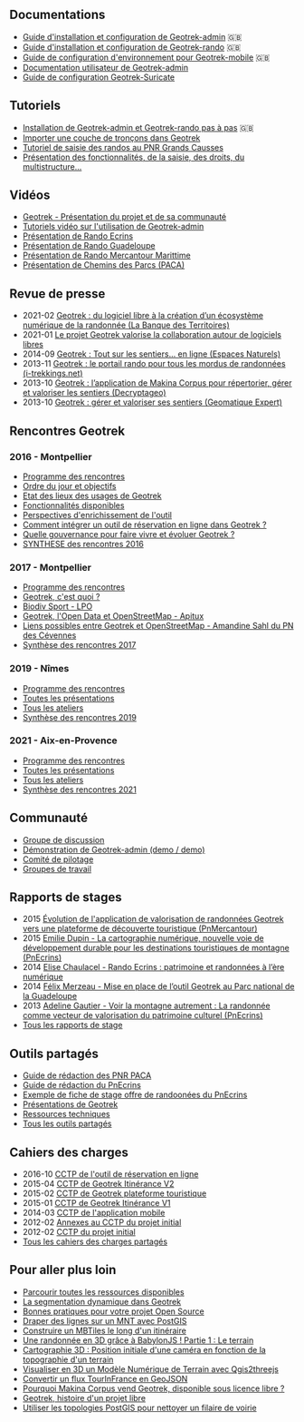## Documentations

- [Guide d'installation et configuration de Geotrek-admin](http://geotrek.readthedocs.io/) 🇬🇧
- [Guide d'installation et configuration de Geotrek-rando](https://github.com/GeotrekCE/Geotrek-rando/blob/master/docs/README.md) 🇬🇧
- [Guide de configuration d'environnement pour Geotrek-mobile](https://github.com/GeotrekCE/Geotrek-mobile/blob/master/README.md) 🇬🇧
- [Documentation utilisateur de Geotrek-admin](http://geotrek.readthedocs.io/en/master/user-manual.html)
- [Guide de configuration Geotrek-Suricate](https://demo-admin.geotrek.fr/media/geotrek_suricate_configuration.pdf)

## Tutoriels

- [Installation de Geotrek-admin et Geotrek-rando pas à pas](http://geotrek.ecrins-parcnational.fr/articles/en/2018-02-geotrek-jamaica.html) 🇬🇧
- [Importer une couche de tronçons dans Geotrek](https://makina-corpus.com/blog/metier/2014/importer-une-couche-de-troncons-dans-geotrek)
- [Tutoriel de saisie des randos au PNR Grands Causses](http://geotrek.ecrins-parcnational.fr/ressources/outils/2016-06-tutoriel-saisie-PNRGC-V8.pdf)
- [Présentation des fonctionnalités, de la saisie, des droits, du multistructure...](http://geotrek.ecrins-parcnational.fr/ressources/outils/2014-04-Geotrek-Fonctionnalites.pdf)

## Vidéos

- [Geotrek - Présentation du projet et de sa communauté](https://www.youtube.com/watch?v=vRfl0ies5GY)
- [Tutoriels vidéo sur l'utilisation de Geotrek-admin](https://www.youtube.com/playlist?list=PLHLOpkozXefCg3gPfCKdmfNqTxG6TAcVH)
- [Présentation de Rando Ecrins](https://www.youtube.com/watch?v=Jm3anSjly0Y)
- [Présentation de Rando Guadeloupe](https://www.youtube.com/watch?v=Jq7PJ7C3_84)
- [Présentation de Rando Mercantour Marittime](https://www.youtube.com/watch?v=D8jDpvP6U80)
- [Présentation de Chemins des Parcs (PACA)](https://www.youtube.com/watch?v=tNBcXxZTAjA)

## Revue de presse

- 2021-02 [Geotrek : du logiciel libre à la création d’un écosystème numérique de la randonnée (La Banque des Territoires)](https://www.banquedesterritoires.fr/geotrek-du-logiciel-libre-la-creation-dun-ecosysteme-numerique-de-la-randonnee)
- 2021-01 [Le projet Geotrek valorise la collaboration autour de logiciels libres](https://geotrek.fr/2021/01/05/geotrek-opensource.html)
- 2014-09 [Geotrek : Tout sur les sentiers... en ligne (Espaces Naturels)](http://www.espaces-naturels.info/geotrek-tout-sur-sentiers-en-ligne)
- 2013-11 [Geotrek : le portail rando pour tous les mordus de randonnées (i-trekkings.net)](http://www.i-trekkings.net/news/index.php?val=2369_geotrek+portail+rando+pour+tous+mordus+randonnees)
- 2013-10 [Geotrek : l’application de Makina Corpus pour répertorier, gérer et valoriser les sentiers (Decryptageo)](http://decryptageo.fr/geotrek-lapplication-de-makina-corpus-pour-repertorier-gerer-et-valoriser-les-sentiers/)
- 2013-10 [Geotrek : gérer et valoriser ses sentiers (Geomatique Expert)](http://geotrek.ecrins-parcnational.fr/ressources/articles/2013-06-GE92-geotrek.pdf)

## Rencontres Geotrek

### 2016 - Montpellier

- [Programme des rencontres](http://geotrek.ecrins-parcnational.fr/rencontres/2016/00-Programme-rencontres-utilisateurs-Geotrek-2016.pdf)
- [Ordre du jour et objectifs](http://geotrek.ecrins-parcnational.fr/rencontres/2016/00-ODJ-rencontres-Geotrek.pdf)
- [Etat des lieux des usages de Geotrek](http://geotrek.ecrins-parcnational.fr/rencontres/2016/01-etat-lieux-usages-Geotrek.pdf)
- [Fonctionnalités disponibles](http://geotrek.ecrins-parcnational.fr/rencontres/2016/02-fonctionnalites-disponibles.pdf)
- [Perspectives d'enrichissement de l'outil](http://geotrek.ecrins-parcnational.fr/rencontres/2016/03-evolutions-Geotrek.pdf)
- [Comment intégrer un outil de réservation en ligne dans Geotrek ?](http://geotrek.ecrins-parcnational.fr/rencontres/2016/04-reflexion-reservation-Geotrek.pdf)
- [Quelle gouvernance pour faire vivre et évoluer Geotrek ?](http://geotrek.ecrins-parcnational.fr/rencontres/2016/05-communaute-gouvernance.pdf)
- [SYNTHESE des rencontres 2016](http://geotrek.ecrins-parcnational.fr/rencontres/2016/2016-10-premieres-rencontres-geotrek-Synthese.pdf)

### 2017 - Montpellier

- [Programme des rencontres](https://geotrek.ecrins-parcnational.fr/rencontres/2017/Rencontres-Geotrek-2017-Programme.pdf)
- [Geotrek, c'est quoi ?](http://geotrek.ecrins-parcnational.fr/rencontres/2017/presentations/01-geotrek-ckoi.pdf)
- [Biodiv Sport - LPO](https://geotrek.ecrins-parcnational.fr/rencontres/2017/presentations/01-LPO-PNRHJ-MC-Zones-sensibles.pdf)
- [Geotrek, l'Open Data et OpenStreetMap - Apitux](http://geotrek.ecrins-parcnational.fr/rencontres/2017/presentations/02-apitux-geotrek-opendata-openstreetmap-montpellier-17-10-18.pdf)
- [Liens possibles entre Geotrek et OpenStreetMap - Amandine Sahl du PN des Cévennes](https://geotrek.ecrins-parcnational.fr/rencontres/2017/presentations/03-pnc-presentation_osm_geotrek.pdf)
- [Synthèse des rencontres 2017](https://geotrek.ecrins-parcnational.fr/rencontres/2017/synthese/)

### 2019 - Nîmes

- [Programme des rencontres](https://geotrek.ecrins-parcnational.fr/rencontres/2019/Rencontres-Geotrek-2019-Programme.pdf)
- [Toutes les présentations](https://geotrek.ecrins-parcnational.fr/rencontres/2019/presentations/)
- [Tous les ateliers](https://geotrek.ecrins-parcnational.fr/rencontres/2019/ateliers/)
- [Synthèse des rencontres 2019](https://www.ecrins-parcnational.fr/actualite/geotrek-coulisses-portails-randonnee)

### 2021 - Aix-en-Provence

- [Programme des rencontres](https://geotrek.ecrins-parcnational.fr/rencontres/2021/Rencontres-Geotrek-2021-Programme.pdf)
- [Toutes les présentations](https://geotrek.ecrins-parcnational.fr/rencontres/2021/presentations/)
- [Tous les ateliers](https://geotrek.ecrins-parcnational.fr/rencontres/2021/ateliers/)
- [Synthèse des rencontres 2021](https://www.ecrins-parcnational.fr/actualite/retour-4e-rencontres-nationales-utilisateurs-geotrek)

## Communauté

- [Groupe de discussion](https://groups.google.com/forum/#!forum/geotrek-fr)
- [Démonstration de Geotrek-admin (demo / demo)](http://geotrekdemo.ecrins-parcnational.fr/)
- [Comité de pilotage](http://geotrek.ecrins-parcnational.fr/ressources/copil/)
- [Groupes de travail](http://geotrek.ecrins-parcnational.fr/ressources/gt/)

## Rapports de stages

- 2015 [Évolution de l'application de valorisation de randonnées Geotrek vers une plateforme de découverte touristique (PnMercantour)](http://geotrek.ecrins-parcnational.fr/ressources/stages/2015-09-Valentine-Vaudrey-Evolution-Geotrek-PNM.pdf)
- 2015 [Emilie Dupin - La cartographie numérique, nouvelle voie de développement durable pour les destinations touristiques de montagne (PnEcrins)](http://geotrek.ecrins-parcnational.fr/ressources/stages/2015-09-10-Emilie-Dupin-Cartographie-numerique-PNE.pdf)
- 2014 [Elise Chaulacel - Rando Ecrins : patrimoine et randonnées à l’ère numérique](http://geotrek.ecrins-parcnational.fr/ressources/stages/2014-09-10-Elise-Chaulacel-Rando-Ecrins-PNE.pdf)
- 2014 [Félix Merzeau - Mise en place de l’outil Geotrek au Parc national de la Guadeloupe](http://geotrek.ecrins-parcnational.fr/ressources/stages/2014-08-Felix-Merzeau-Geotrek-PNG.pdf)
- 2013 [Adeline Gautier - Voir la montagne autrement : La randonnée comme vecteur de valorisation du patrimoine culturel (PnEcrins)](http://geotrek.ecrins-parcnational.fr/ressources/stages/2013-09-10-Adeline-Gautier-Voir-la-montagne-autrement-PNE.pdf)
- [Tous les rapports de stage](https://geotrek.ecrins-parcnational.fr/ressources/stages/)

## Outils partagés

- [Guide de rédaction des PNR PACA](http://geotrek.ecrins-parcnational.fr/ressources/outils/2016-02-guide-redaction-Chemins-des-Parcs-PNR-PACA-V7.pdf)
- [Guide de rédaction du PnEcrins](http://geotrek.ecrins-parcnational.fr/ressources/outils/2014-consignes-redaction-rando-ecrins-PNE.pdf)
- [Exemple de fiche de stage offre de randoonées du PnEcrins](http://geotrek.ecrins-parcnational.fr/ressources/outils/2013-fiche-stage-offre-rando-PNE.pdf)
- [Présentations de Geotrek](http://geotrek.ecrins-parcnational.fr/ressources/presentations/)
- [Ressources techniques](http://geotrek.ecrins-parcnational.fr/ressources/technique/)
- [Tous les outils partagés](https://geotrek.ecrins-parcnational.fr/ressources/outils/)

## Cahiers des charges

- 2016-10 [CCTP de l'outil de réservation en ligne](http://geotrek.ecrins-parcnational.fr/ressources/cctp/2016-10-CCTP-outil-reservation-GTE-PNE.pdf)
- 2015-04 [CCTP de Geotrek Itinérance V2](http://geotrek.ecrins-parcnational.fr/ressources/cctp/2015-04-CCTP-plateforme-itinerance-GTE-PNE.pdf)
- 2015-02 [CCTP de Geotrek plateforme touristique](http://geotrek.ecrins-parcnational.fr/ressources/cctp/2015-02-CCTP-plateforme-decouverte-PNC.pdf)
- 2015-01 [CCTP de Geotrek Itinérance V1](http://geotrek.ecrins-parcnational.fr/ressources/cctp/2015-01-CCTP-Geotrek-Itinerance-TSP-CDRP05.pdf)
- 2014-03 [CCTP de l'application mobile](http://geotrek.ecrins-parcnational.fr/ressources/cctp/2014-03-CCTP-appli-mobile-PNE.pdf)
- 2012-02 [Annexes au CCTP du projet initial](http://geotrek.ecrins-parcnational.fr/ressources/cctp/)
- 2012-02 [CCTP du projet initial](http://geotrek.ecrins-parcnational.fr/ressources/cctp/2012-02-CCTP-carto_sentiers-PNE-PNM.pdf)
- [Tous les cahiers des charges partagés](https://geotrek.ecrins-parcnational.fr/ressources/cctp/)

## Pour aller plus loin

- [Parcourir toutes les ressources disponibles](http://geotrek.ecrins-parcnational.fr/ressources/)
- [La segmentation dynamique dans Geotrek](https://makina-corpus.com/sig-webmapping/la-segmentation-dynamique)
- [Bonnes pratiques pour votre projet Open Source](https://makina-corpus.com/devops/bonnes-pratiques-pour-votre-projet-open-source)
- [Draper des lignes sur un MNT avec PostGIS](https://makina-corpus.com/devops/draper-des-lignes-sur-un-mnt-avec-postgis)
- [Construire un MBTiles le long d'un itinéraire](https://makina-corpus.com/sig-webmapping/construire-un-mbtiles-le-long-dun-itineraire)
- [Une randonnée en 3D grâce à BabylonJS ! Partie 1 : Le terrain](https://makina-corpus.com/geotrek/une-randonnee-en-3d-grace-babylonjs-partie-1-le-terrain)
- [Cartographie 3D : Position initiale d'une caméra en fonction de la topographie d'un terrain](https://makina-corpus.com/sig-webmapping/cartographie-3d-position-initiale-dune-camera-en-fonction-de-la-topographie-dun)
- [Visualiser en 3D un Modèle Numérique de Terrain avec Qgis2threejs](https://makina-corpus.com/sig-webmapping/visualiser-en-3d-un-modele-numerique-de-terrain-avec-qgis2threejs)
- [Convertir un flux TourInFrance en GeoJSON](https://makina-corpus.com/sig-webmapping/convertir-un-flux-tourinfrance-en-geojson)
- [Pourquoi Makina Corpus vend Geotrek, disponible sous licence libre ?](https://makina-corpus.com/geotrek/pourquoi-vendons-nous-geotrek-disponible-sous-licence-libre)
- [Geotrek, histoire d'un projet libre](https://makina-corpus.com/python/geotrek-histoire-dun-projet-libre)
- [Utiliser les topologies PostGIS pour nettoyer un filaire de voirie](https://makina-corpus.com/sig-webmapping/utiliser-les-topologies-postgis-pour-nettoyer-un-filaire-de-voirie)

<!--
## Présentations



-->
